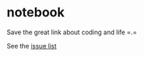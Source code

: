 # notebook

Save the great link about coding and life =.=

See the [issue list](https://github.com/suninuni/notebook/issues)

